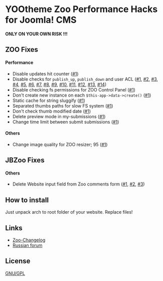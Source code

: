 # YOOtheme Zoo Performance Hacks for Joomla! CMS

**ONLY ON YOUR OWN RISK !!!**

## ZOO Fixes

#### Performance
 * Disable updates hit counter ([#1](https://github.com/JBZoo/Zoo-Hacks/blob/master/zoo-patch/administrator/components/com_zoo/tables/item.php#L168))
 * Disable checks for `publish_up`, `publish_down` and user ACL
    ([#1](https://github.com/JBZoo/Zoo-Hacks/blob/master/zoo-patch/administrator/components/com_zoo/tables/item.php#L234),
     [#2](https://github.com/JBZoo/Zoo-Hacks/blob/master/zoo-patch/administrator/components/com_zoo/tables/item.php#L280),
     [#3](https://github.com/JBZoo/Zoo-Hacks/blob/master/zoo-patch/administrator/components/com_zoo/tables/item.php#L335),
     [#4](https://github.com/JBZoo/Zoo-Hacks/blob/master/zoo-patch/administrator/components/com_zoo/tables/item.php#L379),
     [#5](https://github.com/JBZoo/Zoo-Hacks/blob/master/zoo-patch/administrator/components/com_zoo/tables/item.php#L422),
     [#6](https://github.com/JBZoo/Zoo-Hacks/blob/master/zoo-patch/administrator/components/com_zoo/tables/item.php#L465),
     [#7](https://github.com/JBZoo/Zoo-Hacks/blob/master/zoo-patch/administrator/components/com_zoo/tables/item.php#L514),
     [#8](https://github.com/JBZoo/Zoo-Hacks/blob/master/zoo-patch/administrator/components/com_zoo/tables/item.php#L542),
     [#9](https://github.com/JBZoo/Zoo-Hacks/blob/master/zoo-patch/administrator/components/com_zoo/tables/item.php#L611),
     [#10](https://github.com/JBZoo/Zoo-Hacks/blob/master/zoo-patch/administrator/components/com_zoo/tables/item.php#L629),
     [#11](https://github.com/JBZoo/Zoo-Hacks/blob/master/zoo-patch/administrator/components/com_zoo/tables/item.php#L691),
     [#12](https://github.com/JBZoo/Zoo-Hacks/blob/master/zoo-patch/administrator/components/com_zoo/tables/comment.php#L136),
     [#13](https://github.com/JBZoo/Zoo-Hacks/blob/master/zoo-patch/administrator/components/com_zoo/tables/tag.php#L48),
     [#14](https://github.com/JBZoo/Zoo-Hacks/blob/master/zoo-patch/administrator/components/com_zoo/tables/category.php#L199))
 * Disable checking fs permissions for ZOO Control Panel ([#1](https://github.com/JBZoo/Zoo-Hacks/blob/master/zoo-patch/administrator/components/com_zoo/zoo.php#L44))
 * Don't create new instance on each `$this-app->data->create()` ([#1](https://github.com/JBZoo/Zoo-Hacks/blob/master/zoo-patch/administrator/components/com_zoo/framework/helpers/data.php#L41))
 * Static cache for string sluggify ([#1](https://github.com/JBZoo/Zoo-Hacks/blob/master/zoo-patch/administrator/components/com_zoo/helpers/string.php#L72))
 * Separated thumbs paths for slow FS system ([#1](https://github.com/JBZoo/Zoo-Hacks/blob/master/zoo-patch/administrator/components/com_zoo/helpers/zoo.php#L132))
 * Don't check thumb modified date ([#1](https://github.com/JBZoo/Zoo-Hacks/blob/master/zoo-patch/administrator/components/com_zoo/helpers/zoo.php#L150))
 * Delete preview mode in my-submissions ([#1](https://github.com/JBZoo/Zoo-Hacks/blob/master/zoo-patch/components/com_zoo/partials/_mysubmissions.php#L67))
 * Change time limit between submit submissions
 ([#1](https://github.com/JBZoo/Zoo-Hacks/blob/master/zoo-patch/components/com_zoo/controllers/submission.php#L20))

#### Others
 * Change image quality for ZOO resizer; 95 ([#1](https://github.com/JBZoo/Zoo-Hacks/blob/master/zoo-patch/administrator/components/com_zoo/helpers/imagethumbnail.php#L141))

## JBZoo Fixes

#### Others
 * Delete Website input field from Zoo comments form
    ([#1](https://github.com/JBZoo/Zoo-Hacks/blob/master/jbzoo-patch/media/zoo/applications/jbuniversal/templates/bootstrap/renderer/respond/_default.php#L103),
     [#2](https://github.com/JBZoo/Zoo-Hacks/blob/master/jbzoo-patch/media/zoo/applications/jbuniversal/templates/catalog/renderer/respond/_default.php#L103),
     [#3](https://github.com/JBZoo/Zoo-Hacks/blob/master/jbzoo-patch/media/zoo/applications/jbuniversal/templates/uikit/renderer/respond/_default.php#L103))

## How to install
Just unpack arch to root folder of your website. Replace files!

## Links
 * [Zoo-Changelog](https://github.com/JBZoo/Zoo-Changelog)
 * [Russian forum](http://forum.jbzoo.com/files/file/58-hak-pozvolyaet-umenshit-nagruzku-na-bd-i-fs/)

## License
[GNU/GPL](http://www.gnu.org/licenses/gpl.html)
